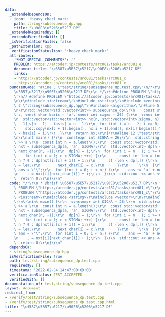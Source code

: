 ```yaml
---
data:
  _extendedDependsOn:
  - icon: ':heavy_check_mark:'
    path: string/subsequence_dp.hpp
    title: "\u90E8\u5206\u5217 DP"
  _extendedRequiredBy: []
  _extendedVerifiedWith: []
  _isVerificationFailed: false
  _pathExtension: cpp
  _verificationStatusIcon: ':heavy_check_mark:'
  attributes:
    '*NOT_SPECIAL_COMMENTS*': ''
    PROBLEM: https://atcoder.jp/contests/arc081/tasks/arc081_e
    document_title: "\u6587\u5B57\u5217/\u90E8\u5206\u5217 DP"
    links:
    - https://atcoder.jp/contests/arc081/tasks/arc081_c
    - https://atcoder.jp/contests/arc081/tasks/arc081_e
  bundledCode: "#line 1 \"test/string/subsequence_dp.test.cpp\"\n/*\r\n * @brief \u6587\
    \u5B57\u5217/\u90E8\u5206\u5217 DP\r\n */\r\n#define PROBLEM \"https://atcoder.jp/contests/arc081/tasks/arc081_e\"\
    \r\n// #define PROBLEM \"https://atcoder.jp/contests/arc081/tasks/arc081_c\"\r\
    \n\r\n#include <iostream>\r\n#include <string>\r\n#include <vector>\r\n\r\n#line\
    \ 2 \"string/subsequence_dp.hpp\"\n#include <algorithm>\r\n#line 5 \"string/subsequence_dp.hpp\"\
    \n\r\nstd::vector<std::vector<int>> subsequence_dp(\r\n    const std::string&\
    \ s, const char basis = 'a', const int sigma = 26) {\r\n  const int n = s.length();\r\
    \n  std::vector<std::vector<int>> nx(n, std::vector<int>(sigma, n));\r\n  nx[n\
    \ - 1][s[n - 1] - basis] = n - 1;\r\n  for (int i = n - 2; i >= 0; --i) {\r\n\
    \    std::copy(nx[i + 1].begin(), nx[i + 1].end(), nx[i].begin());\r\n    nx[i][s[i]\
    \ - basis] = i;\r\n  }\r\n  return nx;\r\n}\r\n#line 12 \"test/string/subsequence_dp.test.cpp\"\
    \n\r\nint main() {\r\n  constexpr int SIGMA = 26;\r\n  std::string a;\r\n  std::cin\
    \ >> a;\r\n  const int n = a.length();\r\n  const std::vector<std::vector<int>>\
    \ nxt = subsequence_dp(a, 'a', SIGMA);\r\n  std::vector<int> dp(n + 1, n + 1),\
    \ next_char(n, -1);\r\n  dp[n] = 1;\r\n  for (int i = n - 1; i >= 0; --i) {\r\n\
    \    for (int c = 0; c < SIGMA; ++c) {\r\n      const int len = (nxt[i][c] ==\
    \ n ? 0 : dp[nxt[i][c] + 1]) + 1;\r\n      if (len < dp[i]) {\r\n        dp[i]\
    \ = len;\r\n        next_char[i] = c;\r\n      }\r\n    }\r\n  }\r\n  std::string\
    \ ans = \"\";\r\n  for (int i = 0; i < n;) {\r\n    ans += 'a' + next_char[i];\r\
    \n    i = nxt[i][next_char[i]] + 1;\r\n  }\r\n  std::cout << ans << '\\n';\r\n\
    \  return 0;\r\n}\r\n"
  code: "/*\r\n * @brief \u6587\u5B57\u5217/\u90E8\u5206\u5217 DP\r\n */\r\n#define\
    \ PROBLEM \"https://atcoder.jp/contests/arc081/tasks/arc081_e\"\r\n// #define\
    \ PROBLEM \"https://atcoder.jp/contests/arc081/tasks/arc081_c\"\r\n\r\n#include\
    \ <iostream>\r\n#include <string>\r\n#include <vector>\r\n\r\n#include \"../../string/subsequence_dp.hpp\"\
    \r\n\r\nint main() {\r\n  constexpr int SIGMA = 26;\r\n  std::string a;\r\n  std::cin\
    \ >> a;\r\n  const int n = a.length();\r\n  const std::vector<std::vector<int>>\
    \ nxt = subsequence_dp(a, 'a', SIGMA);\r\n  std::vector<int> dp(n + 1, n + 1),\
    \ next_char(n, -1);\r\n  dp[n] = 1;\r\n  for (int i = n - 1; i >= 0; --i) {\r\n\
    \    for (int c = 0; c < SIGMA; ++c) {\r\n      const int len = (nxt[i][c] ==\
    \ n ? 0 : dp[nxt[i][c] + 1]) + 1;\r\n      if (len < dp[i]) {\r\n        dp[i]\
    \ = len;\r\n        next_char[i] = c;\r\n      }\r\n    }\r\n  }\r\n  std::string\
    \ ans = \"\";\r\n  for (int i = 0; i < n;) {\r\n    ans += 'a' + next_char[i];\r\
    \n    i = nxt[i][next_char[i]] + 1;\r\n  }\r\n  std::cout << ans << '\\n';\r\n\
    \  return 0;\r\n}\r\n"
  dependsOn:
  - string/subsequence_dp.hpp
  isVerificationFile: true
  path: test/string/subsequence_dp.test.cpp
  requiredBy: []
  timestamp: '2022-02-14 14:47:00+09:00'
  verificationStatus: TEST_ACCEPTED
  verifiedWith: []
documentation_of: test/string/subsequence_dp.test.cpp
layout: document
redirect_from:
- /verify/test/string/subsequence_dp.test.cpp
- /verify/test/string/subsequence_dp.test.cpp.html
title: "\u6587\u5B57\u5217/\u90E8\u5206\u5217 DP"
---
```

